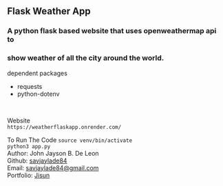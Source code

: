 ## Flask Weather App
### A python flask based website that uses openweathermap api to<br> 
### show weather of all the city around the world.

dependent packages

- requests
- python-dotenv

<br>

Website<br>
`https://weatherflaskapp.onrender.com/`<br>

To Run The Code
`source venv/bin/activate` <br>
`python3 app.py`
<br>
Author: John Jayson B. De Leon<br>
Github: [savjaylade84](github.com/savjaylade84) <br>
Email: savjaylade84@gmail.com<br>
Portfolio: [Jisun](https://savjaylade84.github.io/Jisun.github.io/)<br>
